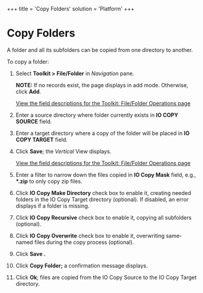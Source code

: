 +++
title = 'Copy Folders'
solution = 'Platform'
+++

# Copy Folders

A folder and all its subfolders can be copied from one directory to
another.

To copy a folder:

1.  Select **Toolkit \> File/Folder** in *Navigation* pane.
    
    <span style="font-weight: bold;">NOTE:</span> If no records exist,
    the page displays in add mode. Otherwise, click
    <span style="font-weight: bold;">Add</span>.
    
    [View the field descriptions for the Toolkit: File/Folder Operations
    page](../Page_Desc/Toolkit_File_Folder_Operations_H)

2.  Enter a source directory where folder currently exists in **IO COPY
    SOURCE** field.

3.  Enter a target directory where a copy of the folder will be placed
    in **IO COPY TARGET** field.

4.  Click <span style="font-weight: bold;">Save</span>; the
    <span style="font-style: italic;">Vertical</span> View displays.
    
    [View the field descriptions for the Toolkit: File/Folder Operations
    page](../Page_Desc/Toolkit_File_Folder_Operations_H)

5.  Enter a filter to narrow down the files copied in **IO Copy Mask**
    field, e.g., **\*.zip** to only copy zip files.

6.  Click **IO Copy Make Directory** check box to enable it, creating
    needed folders in the IO Copy Target directory (optional). If
    disabled, an error displays if a folder is missing.

7.  Click **IO Copy Recursive** check box to enable it, copying all
    subfolders (optional).

8.  Click **IO Copy Overwrite** check box to enable it, overwriting
    same-named files during the copy process (optional).

9.  Click **Save .**

10. Click **Copy Folder;** a confirmation message displays.

11. Click **Ok**; files are copied from the IO Copy Source to the IO
    Copy Target directory.
